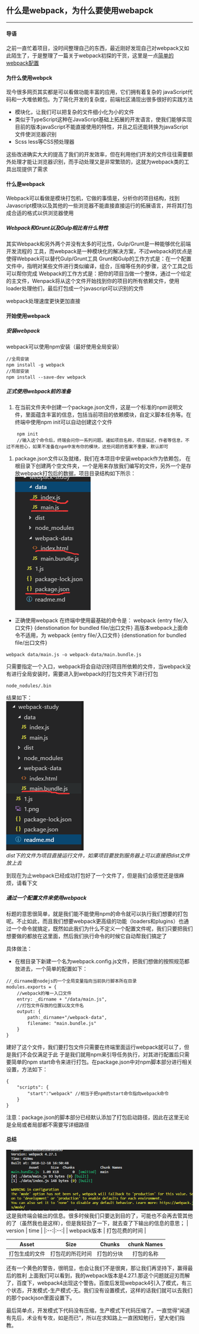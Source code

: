 ## 什么是webpack，为什么要使用webapck  
  ***   
#### 导语  
之前一直忙着项目，没时间整理自己的东西，最近刚好发现自己对webpack又如此陌生了，于是整理了一篇关于webpack初探的干货，这里是一点[简单的webpack配置](https://github.com/jiangangzou/webpack-explore/blob/master/1.js)

#### 为什么使用webpck
现今很多网页其实都是可以看做功能丰富的应用，它们拥有着复杂的
javaScript代码和一大堆依赖包。为了简化开发的复杂度，前端社区涌现出很多很好的实践方法    
* 模块化，让我们可以把复杂的文件细小化为小的文件  
* 类似于TypeScript这种在JavaScript基础上拓展的开发语言，使我们能够实现目前的版本javaScript不能直接使用的特性，并且之后还能转换为javaScript文件使浏览器识别
* Scss less等CSS预处理器

这些改进确实大大的提高了我们的开发效率，但在利用他们开发的文件往往需要额外处理才能让浏览器识别，而手动处理又是非常繁琐的，这就为webpack类的工具出现提供了需求
#### 什么是webpack
Webpack可以看做是模块打包机，它做的事情是，分析你的项目结构，找到Javascript模块以及其他的一些浏览器不能直接直接运行的拓展语言，并将其打包成合适的格式以供浏览器使用
##### Webpack和Grunt以及Gulp相比有什么特性
其实Webpack和另外两个并没有太多的可比性，Gulp/Grunt是一种能够优化前端开发流程的 工具，而webpack是一种模块化的解决方案，不过webpack的优点是使得Webpack可以替代Gulp/Grunt工具
Grunt和Gulp的工作方式是：在一个配置文件中，指明对某些文件进行类似编译，组合，压缩等任务的步骤，这个工具之后可以帮你完成
Webpack的工作方式是：把你的项目当做一个整体，通过一个给定的主文件，Wenpack将从这个文件开始找到你的项目的所有依赖文件，使用loader处理他们，最后打包成一个javascript可以识别的文件

webpack处理速度更快更加直接  
#### 开始使用webpack
##### 安装webpack  
webpack可以使用npm安装（最好使用全局安装）
~~~
//全局安装
npm install -g webpack
//局部安装
npm install --save-dev webpack
~~~
##### 正式使用webpack前的准备
1. 在当前文件夹中创建一个package.json文件，这是一个标准的npm说明文件，里面蕴含丰富的信息，包括当前项目的依赖模块，自定义脚本任务等。在终端中使用npm init可以自动创建这个文件
~~~
    npm init
    //输入这个命令后，终端会问你一系列问题。诸如项目名称，项目描述，作者等信息，不过不用担心，如果不准备在npm中发布你的模块，这些问题的答案不重要，默认即可
~~~
 1. package.json文件以及就绪，我们在本项目中安装webpack作为依赖包，
 在根目录下创建两个空文件夹，一个是用来存放我们编写的文件，另外一个是存放webpack打包后的数据，项目目录结构如下所示：  
    ![](./1.png '项目结构')  

- 正确使用webpack
在终端中使用最基础的命令是：
webpack {entry file/入口文件} {denstionation for bundled file/出口文件}
高版本webpack上面命令不适用，为
webpack {entry file/入口文件} {denstionation for bundled file/出口文件}
~~~
webpack data/main.js -o webpack-data/main.bundle.js
~~~
只需要指定一个入口，webpack将会自动识别项目所依赖的文件，当webpack没有进行全局安装时，需要进入到webpack的打包文件夹下进行打包
~~~
node_nodules/.bin
~~~

结果如下：  
    ![](./2.png '打包结果')  
*dist下的文件为项目直接运行文件，如果项目要放到服务器上可以直接把dist文件放上去*

到现在为止webpack已经成功打包好了一个文件了，但是我们会感觉还是很麻烦，请看下文

##### 通过一个配置文件来使用webpack
标题的意思很简单，就是我们能不能使用npm的命令就可以执行我们想要的打包呢。不止如此，而且我们想要webpack更高级的功能（loaders和plugins）也通过一个命令就搞定，既然如此我们为什么不定义一个配置文件呢，我们只要把我们想要做的都放在这里面，然后我们执行命令的时候它自动帮我们搞定了

具体做法：
- 在根目录下新建一个名为webpack.config.js文件，把我们想做的按照规范都放进去，一个简单的配置如下：
~~~
//_dirname是nodejs的一个全局变量指向当前执行脚本所在目录
modules.exports = {
    //webpack的唯一入口文件
    entry: _dirname + "/data/main.js",
    //打包文件存放的位置以及文件名
    output: {
        path:_dirname+"/webpack-data",
        filename: "main.bundle.js"
    }
}
~~~
建好了这个文件，我们要打包文件只需要在终端里面运行webpack就可以了，但是我们不会仅满足于此
于是我们就用npm来引导任务执行，对其进行配置后只需要简单的npm start命令来进行打包。在package.json中对npm脚本部分进行相关设置，方法如下：
~~~
{
    "scripts": {
        "start":"webpack" //相当于把npm的start命令指向webpack命令
    }
}
~~~
注意：package.json的脚本部分已经默认添加了打包启动路径，因此在这里无论是全局或者局部都不需要写详细路径

#### 总结
![](./3.png '关于终端')
这是我终端会输出的信息。很多时候我们只要达到目的了，可能也不会再去管其他的了（虽然我也是这样），但是我较劲了一下，就去查了下输出的信息的意思；
| version | time |
|:--:|:--:|
| webpack版本 | 打包花费的时间 |  

| Asset | Size | Chunks | chunk Names|
|:--:|:--:|:--:|:--:|
| 打包生成的文件 | 打包花的所花时间 | 打包的分块 | 打包的名称 |
还有一个黄色的警告，很明显，也会让我们不是很爽，那让我们再坚持下，赢得最后的胜利
上面我们可以看到，我的webpack版本是4.27.1.那这个问题就迎刃而解了，百度下，webpack4出现这个警告。百度后发现webpack4引入了模式，有三个状态，开发模式-生产模式-无。我们没有设置模式，这样的话我们就可以去我们的那个packjson里面设置下。  

最后简单点，开发模式下代码没有压缩，生产模式下代码压缩了。一直觉得“闻道有先后，术业有专攻，如是而已”，所以在求知路上一直困知勉行，望大佬们指教。
